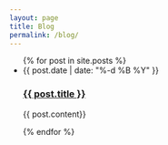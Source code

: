 ```yaml
---
layout: page
title: Blog
permalink: /blog/
---
```

<div class="home">
	<ul class="post-list">
		{% for post in site.posts %}
		<li>
			<span class="post-meta">{{ post.date | date: "%-d %B %Y" }}</span>
			<h3>
				<a class="post-link" href="{{ post.url }}">{{ post.title }} </a>
			</h3>
			<p>{{ post.content}}</p>
		</li>
		{% endfor %}
	</ul>
</div>